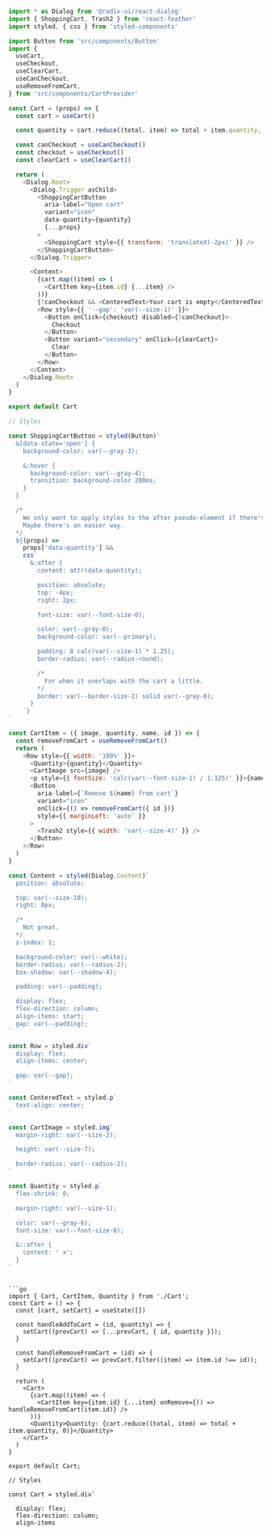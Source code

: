 ```js

import * as Dialog from '@radix-ui/react-dialog'
import { ShoppingCart, Trash2 } from 'react-feather'
import styled, { css } from 'styled-components'

import Button from 'src/components/Button'
import {
  useCart,
  useCheckout,
  useClearCart,
  useCanCheckout,
  useRemoveFromCart,
} from 'src/components/CartProvider'

const Cart = (props) => {
  const cart = useCart()

  const quantity = cart.reduce((total, item) => total + item.quantity, 0)

  const canCheckout = useCanCheckout()
  const checkout = useCheckout()
  const clearCart = useClearCart()

  return (
    <Dialog.Root>
      <Dialog.Trigger asChild>
        <ShoppingCartButton
          aria-label="Open cart"
          variant="icon"
          data-quantity={quantity}
          {...props}
        >
          <ShoppingCart style={{ transform: 'translateX(-2px)' }} />
        </ShoppingCartButton>
      </Dialog.Trigger>

      <Content>
        {cart.map((item) => (
          <CartItem key={item.id} {...item} />
        ))}
        {!canCheckout && <CenteredText>Your cart is empty</CenteredText>}
        <Row style={{ '--gap': 'var(--size-1)' }}>
          <Button onClick={checkout} disabled={!canCheckout}>
            Checkout
          </Button>
          <Button variant="secondary" onClick={clearCart}>
            Clear
          </Button>
        </Row>
      </Content>
    </Dialog.Root>
  )
}

export default Cart

// Styles

const ShoppingCartButton = styled(Button)`
  &[data-state='open'] {
    background-color: var(--gray-3);

    &:hover {
      background-color: var(--gray-4);
      transition: background-color 200ms;
    }
  }

  /*
    We only want to apply styles to the after pseudo-element if there's cart items.
    Maybe there's an easier way.
  */
  ${(props) =>
    props['data-quantity'] &&
    css`
      &:after {
        content: attr(data-quantity);

        position: absolute;
        top: -4px;
        right: 2px;

        font-size: var(--font-size-0);

        color: var(--gray-0);
        background-color: var(--primary);

        padding: 0 calc(var(--size-1) * 1.25);
        border-radius: var(--radius-round);

        /*
          For when it overlaps with the cart a little.
        */
        border: var(--border-size-2) solid var(--gray-0);
      }
    `}
`

const CartItem = ({ image, quantity, name, id }) => {
  const removeFromCart = useRemoveFromCart()
  return (
    <Row style={{ width: '100%' }}>
      <Quantity>{quantity}</Quantity>
      <CartImage src={image} />
      <p style={{ fontSize: 'calc(var(--font-size-1) / 1.125)' }}>{name}</p>
      <Button
        aria-label={`Remove ${name} from cart`}
        variant="icon"
        onClick={() => removeFromCart({ id })}
        style={{ marginLeft: 'auto' }}
      >
        <Trash2 style={{ width: 'var(--size-4)' }} />
      </Button>
    </Row>
  )
}

const Content = styled(Dialog.Content)`
  position: absolute;

  top: var(--size-10);
  right: 0px;

  /*
    Not great.
  */
  z-index: 1;

  background-color: var(--white);
  border-radius: var(--radius-2);
  box-shadow: var(--shadow-4);

  padding: var(--padding);

  display: flex;
  flex-direction: column;
  align-items: start;
  gap: var(--padding);
`

const Row = styled.div`
  display: flex;
  align-items: center;

  gap: var(--gap);
`

const CenteredText = styled.p`
  text-align: center;
`

const CartImage = styled.img`
  margin-right: var(--size-2);

  height: var(--size-7);

  border-radius: var(--radius-2);
`

const Quantity = styled.p`
  flex-shrink: 0;

  margin-right: var(--size-1);

  color: var(--gray-6);
  font-size: var(--font-size-0);

  &::after {
    content: ' x';
  }
`


```

```mermaid

```go
import { Cart, CartItem, Quantity } from './Cart';
const Cart = () => {
  const [cart, setCart] = useState([])

  const handleAddToCart = (id, quantity) => {
    setCart((prevCart) => [...prevCart, { id, quantity }]);
  }

  const handleRemoveFromCart = (id) => {
    setCart((prevCart) => prevCart.filter((item) => item.id !== id));
  }

  return (
    <Cart>
      {cart.map((item) => (
        <CartItem key={item.id} {...item} onRemove={() => handleRemoveFromCart(item.id)} />
      ))}
      <Quantity>Quantity: {cart.reduce((total, item) => total + item.quantity, 0)}</Quantity>
    </Cart>
  )
}

export default Cart;

// Styles

const Cart = styled.div`

  display: flex;
  flex-direction: column;
  align-items

```
